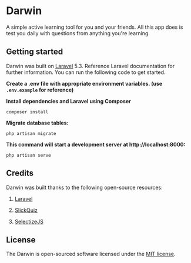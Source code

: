 # Darwin
A simple active learning tool for you and your friends.
All this app does is test you daily with questions from anything you're learning.

## Getting started
Darwin was built on [Laravel](http://laravel.com) 5.3. Reference Laravel documentation for further information.
You can run the following code to get started.

**Create a .env file with appropriate environment variables. (use `.env.example` for reference)**

**Install dependencies and Laravel using Composer**
````
composer install
````

**Migrate database tables:**
````
php artisan migrate
````

**This command will start a development server at http://localhost:8000:**
````
php artisan serve
````

## Credits
Darwin was built thanks to the following open-source resources:

1. [Laravel](http://laravel.com)

2. [SlickQuiz](https://github.com/jewlofthelotus/SlickQuiz)

3. [SelectizeJS](http://selectize.github.io/selectize.js/)


## License
The Darwin is open-sourced software licensed under the [MIT license](https://opensource.org/licenses/MIT).
